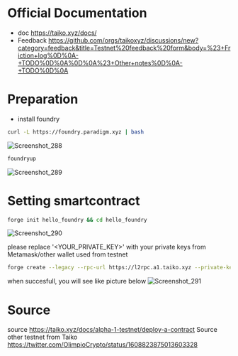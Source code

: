 # Official Documentation
* doc https://taiko.xyz/docs/
* Feedback https://github.com/orgs/taikoxyz/discussions/new?category=feedback&title=Testnet%20feedback%20form&body=%23+Friction+log%0D%0A-+TODO%0D%0A%0D%0A%23+Other+notes%0D%0A-+TODO%0D%0A

# Preparation
* install foundry
```bash
curl -L https://foundry.paradigm.xyz | bash
```
![Screenshot_288](https://user-images.githubusercontent.com/81378817/210141631-d70a8ab0-e382-481f-bc4c-b986585aa824.jpg)

```bash
foundryup
```
![Screenshot_289](https://user-images.githubusercontent.com/81378817/210141834-180b6375-de73-4797-b2c9-0c72b3abea6f.jpg)

# Setting smartcontract

```bash
forge init hello_foundry && cd hello_foundry
```
![Screenshot_290](https://user-images.githubusercontent.com/81378817/210142122-09f9d4dc-cdec-46a9-ba1a-7e2c92d4b5b5.jpg)

please replace '<YOUR_PRIVATE_KEY>' with your private keys from Metamask/other wallet used from testnet 

```bash
forge create --legacy --rpc-url https://l2rpc.a1.taiko.xyz --private-key <YOUR_PRIVATE_KEY> src/Counter.sol:Counter
```
when succesfull, you will see like picture below
![Screenshot_291](https://user-images.githubusercontent.com/81378817/210145175-db7549ee-38ea-4b3d-aa15-b8128343c606.jpg)

# Source
source https://taiko.xyz/docs/alpha-1-testnet/deploy-a-contract
Source other testnet from Taiko https://twitter.com/OlimpioCrypto/status/1608823875013603328
